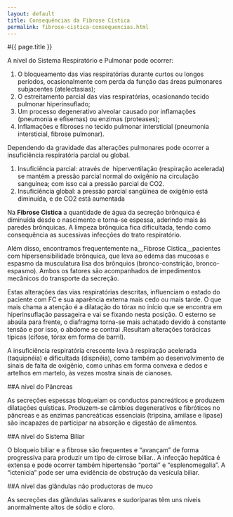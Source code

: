 ```yaml
---
layout: default
title: Consequências da Fibrose Cística
permalink: fibrose-cistica-consequencias.html
---
```


#{{ page.title }}

A nível do Sistema Respiratório e Pulmonar pode ocorrer:

1. O bloqueamento das vias respiratórias durante curtos ou longos períodos, ocasionalmente com perda da função das áreas pulmonares subjacentes (atelectasias);
2. O estreitamento parcial das vias respiratórias, ocasionando tecido pulmonar hiperinsuflado;
3. Um processo degenerativo alveolar causado por inflamações (pneumonia e efisemas) ou enzimas (proteases);
4. Inflamações e fibroses no tecido pulmonar intersticial (pneumonia intersticial, fibrose pulmonar).

Dependendo da gravidade das alterações pulmonares pode ocorrer a insuficiência respiratória parcial ou global.

1. Insuficiência parcial: através de  hiperventilação (respiração acelerada) se mantém a pressão parcial normal do oxigênio na circulação sanguínea; com isso cai a pressão parcial de CO2.
2. Insuficiência global: a pressão parcial sangüínea de oxigênio está diminuída, e de CO2 está aumentada

Na __Fibrose Cistica__ a quantidade de água da secreção brônquica é diminuída desde o nascimento e torna-se espessa, aderindo mais às paredes brônquicas. A limpeza brônquica fica dificultada, tendo como consequência as sucessivas infecções do trato respiratório.

Além disso, encontramos frequentemente na__Fibrose Cistica__pacientes com hipersensibilidade brônquica, que leva ao edema das mucosas e espasmo da musculatura lisa dos brônquios (bronco-constrição, bronco-espasmo). Ambos os fatores são acompanhados de impedimentos mecânicos do transporte da secreção.

Estas alterações das vias respiratórias descritas, influenciam o estado do paciente com FC e sua aparência externa mais cedo ou mais tarde. O que mais chama a atenção é a dilatação do tórax no início que se encontra em hiperinsuflação passageira e vai se fixando nesta posição. O esterno se abaúla para frente, o diafragma torna-se mais achatado devido à constante tensão e por isso, o abdome se contrai .Resultam alterações torácicas típicas (cifose, tórax em forma de barril).

A insuficiência respiratória crescente leva à respiração acelerada (taquipnéia) e dificultada (dispnéia), como também ao desenvolvimento de sinais de falta de oxigênio, como unhas em forma convexa e dedos e artelhos em martelo, às vezes mostra sinais de cianoses.

##A nível do Pâncreas

As secreções espessas bloqueiam os conductos pancreáticos e produzem dilatações quísticas. Produzem-se câmbios degenerativos e fibróticos no pâncreas e as enzimas pancreáticas essenciais (tripsina, amilase e lipase) são incapazes de participar na absorção e digestão de alimentos.

##A nível do Sistema Biliar

O bloqueio biliar e a fibrose são frequentes e “avançam” de forma progressiva para produzir um tipo de cirrose biliar.. A infecção hepática é extensa e pode ocorrer também hipertensão “portal” e “esplenomegalia”. A “ictenicia” pode ser uma evidência de obstrução da vesícula biliar.

##A nível das glândulas não productoras de muco

As secreções das glândulas salivares e sudoríparas têm uns níveis anormalmente altos de sódio e cloro.
